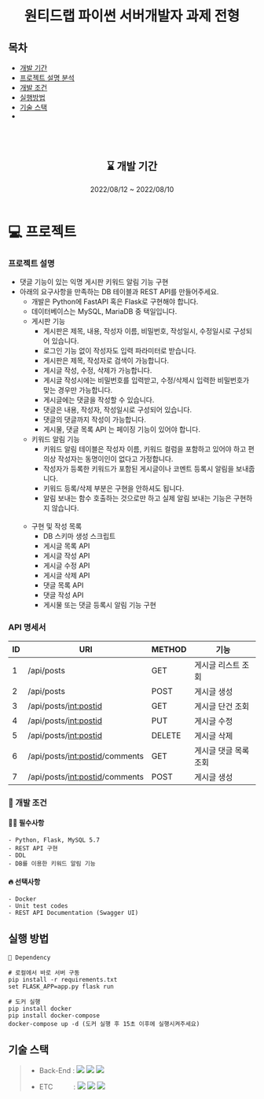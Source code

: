 <div align="center">

  # 원티드랩 파이썬 서버개발자 과제 전형

</div>

## 목차
- [개발 기간](#--개발-기간--)  
- [프로젝트 설명 분석](#-프로젝트)
- [개발 조건](#-개발-조건)
- [실행방법](#실행-방법)
- [기술 스택](#기술-스택) 
- 
<br><br>
<div align="center">

  <h2> ⌛ 개발 기간  </h2> 
 2022/08/12  ~ 2022/08/10
 <br><br>
  </div> 


# 💻 프로젝트
  ### 프로젝트 설명

  - 댓글 기능이 있는 익명 게시판 키워드 알림 기능 구현
  - 아래의 요구사항을 만족하는 DB 테이블과 REST API를 만들어주세요.
    - 개발은 Python에 FastAPI 혹은 Flask로 구현해야 합니다.
    - 데이터베이스는 MySQL, MariaDB 중 택일입니다.
    - 게시판 기능 
      - 게시판은 제목, 내용, 작성자 이름, 비밀번호, 작성일시, 수정일시로 구성되어 있습니다.
      - 로그인 기능 없이 작성자도 입력 파라미터로 받습니다.
      - 게시판은 제목, 작성자로 검색이 가능합니다.
      - 게시글 작성, 수정, 삭제가 가능합니다.
      - 게시글 작성시에는 비밀번호를 입력받고, 수정/삭제시 입력한 비밀번호가 맞는 경우만 가능합니다.
      - 게시글에는 댓글을 작성할 수 있습니다.
      - 댓글은 내용, 작성자, 작성일시로 구성되어 있습니다.
      - 댓글의 댓글까지 작성이 가능합니다.
      - 게시물, 댓글 목록 API 는 페이징 기능이 있어야 합니다.
    - 키워드 알림 기능
      - 키워드 알림 테이블은 작성자 이름, 키워드 컬럼을 포함하고 있어야 하고 편의상 작성자는 동명이인이 없다고 가정합니다.
      - 작성자가 등록한 키워드가 포함된 게시글이나 코멘트 등록시 알림을 보내줍니다.
      - 키워드 등록/삭제 부분은 구현을 안하셔도 됩니다.
      - 알림 보내는 함수 호출하는 것으로만 하고 실제 알림 보내는 기능은 구현하지 않습니다.
      <div>
        <br>
      </div>
    - 구현 및 작성 목록
      - DB 스키마 생성 스크립트
      - 게시글 목록 API
      - 게시글 작성 API
      - 게시글 수정 API
      - 게시글 삭제 API 
      - 댓글 목록 API
      - 댓글 작성 API
      - 게시물 또는 댓글 등록시 알림 기능 구현

### API 명세서

| ID   | URI                                | METHOD | 기능                   |
| ---- |------------------------------------|--------| ----------------------|
| 1    | /api/posts                         | GET    | 게시글 리스트 조회           |
| 2    | /api/posts                         | POST   | 게시글 생성                |
| 3    | /api/posts/<int:postid>            | GET    | 게시글 단건 조회            |
| 4    | /api/posts/<int:postid>            | PUT    | 게시글 수정                |
| 5    | /api/posts/<int:postid>            | DELETE | 게시글 삭제               |
| 6    | /api/posts/<int:postid>/comments   | GET    | 게시글 댓글 목록 조회         |
| 7    | /api/posts/<int:postid>/comments   | POST   | 게시글 생성                |



  ### 🚥 개발 조건 

  #### 🙆‍♂️ 필수사항  
    - Python, Flask, MySQL 5.7
    - REST API 구현
    - DDL
    - DB를 이용한 키워드 알림 기능
  #### 🔥 선택사항
    - Docker
    - Unit test codes  
    - REST API Documentation (Swagger UI)

## 실행 방법

```
📌 Dependency

# 로컬에서 바로 서버 구동
pip install -r requirements.txt
set FLASK_APP=app.py flask run

# 도커 실행
pip install docker
pip install docker-compose
docker-compose up -d (도커 실행 후 15초 이후에 실행시켜주세요)
```
## 기술 스택

> - Back-End :  <img src="https://img.shields.io/badge/Python 3.10-3776AB?style=flat&logo=Python&logoColor=white"/>&nbsp;<img src="https://img.shields.io/badge/flask-009688?style=flat&logo=flask&logoColor=white"/>&nbsp;<img src="https://img.shields.io/badge/MySQL 8.0-4479A1.svg?style=flat&logo=mysql&logoColor=white"/>
>
> - ETC　　　:  <img src="https://img.shields.io/badge/Git-F05032?style=flat-badge&logo=Git&logoColor=white"/>&nbsp;<img src="https://img.shields.io/badge/Github-181717?style=flat-badge&logo=Github&logoColor=white"/>&nbsp;<img src="https://img.shields.io/badge/Swagger-FF6C37?style=flat-badge&logo=Swagger&logoColor=white"/>&nbsp;